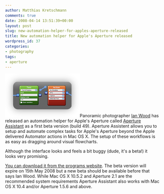 ```yaml
---
author: Matthias Kretschmann
comments: true
date: 2008-04-14 13:51:39+00:00
layout: post
slug: new-automation-helper-for-apples-aperture-released
title: New automation helper for Apple's Aperture released
wordpress_id: 37
categories:
- photography
tags:
- aperture
---
```


![Aperture Assistent](/media/apassis.png)Panoramic photographer [Ian Wood](http://www.ianjameswood.co.uk/) has released an automation helper for Apple's Aperture called [Aperture Assistant](http://aperture-assistant.com) as a first beta version (build 49). Aperture Assistent allows you to setup and automate complex tasks for Apple's Aperture beyond the Apple delivered Automator actions in Mac OS X. The setup of these workflows is as easy as dragging around visual flowcharts.

Although the interface looks and feels a bit buggy (dude, it's a beta!) it looks very promising.

[You can download it from the programs website](http://aperture-assistant.com/medias). The beta version will expire on 15th May 2008 but a new beta should be available before that says Ian Wood. While Mac OS X 10.5.2 and Aperture 2.1 are the recommended system requirements Aperture Assistant also works with Mac OS X 10.4 and/or Aperture 1.5.6 and above.
